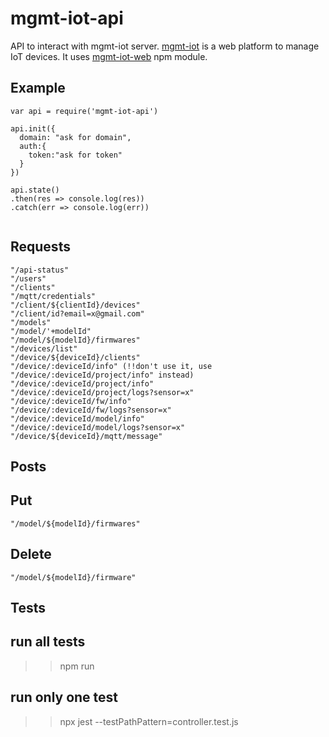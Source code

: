 # mgmt-iot-api

API to interact with mgmt-iot server.
[mgmt-iot](https://github.com/zimbora/mgmt-iot-demo) is a web platform to manage IoT devices. It uses [mgmt-iot-web](https://github.com/zimbora/mgmt-iot-web) npm module.

## Example

```
var api = require('mgmt-iot-api')

api.init({
  domain: "ask for domain",
  auth:{
    token:"ask for token"
  }
})

api.state()
.then(res => console.log(res))
.catch(err => console.log(err))


```
## Requests

	"/api-status"
	"/users"
	"/clients"
	"/mqtt/credentials"
	"/client/${clientId}/devices"
	"/client/id?email=x@gmail.com"
	"/models"
	"/model/'+modelId"
	"/model/${modelId}/firmwares"
	"/devices/list"
	"/device/${deviceId}/clients"
	"/device/:deviceId/info" (!!don't use it, use "/device/:deviceId/project/info" instead)
	"/device/:deviceId/project/info"
	"/device/:deviceId/project/logs?sensor=x"
	"/device/:deviceId/fw/info"
	"/device/:deviceId/fw/logs?sensor=x"
	"/device/:deviceId/model/info"
	"/device/:deviceId/model/logs?sensor=x"
	"/device/${deviceId}/mqtt/message" 

## Posts

## Put
	"/model/${modelId}/firmwares"

## Delete
	"/model/${modelId}/firmware"

## Tests

## run all tests
  >> npm run

## run only one test
  >> npx jest --testPathPattern=controller.test.js
